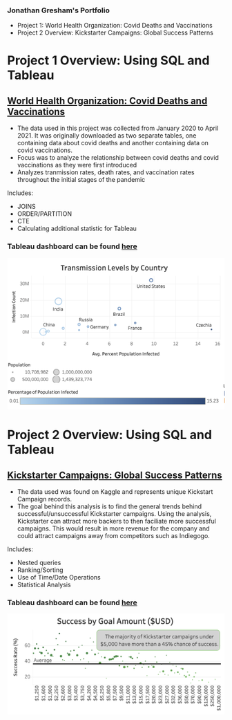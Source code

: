 ### Jonathan Gresham's Portfolio
- Project 1: World Health Organization: Covid Deaths and Vaccinations
- Project 2 Overview: Kickstarter Campaigns: Global Success Patterns

# Project 1 Overview: Using SQL and Tableau
## [**World Health Organization: Covid Deaths and Vaccinations**](https://github.com/jgreshy/Covid-Portfolio-Project)

- The data used in this project was collected from January 2020 to April 2021. It was originally downloaded as two separate tables, one containing data about covid deaths and another containing data on covid vaccinations.
- Focus was to analyze the relationship between covid deaths and covid vaccinations as they were first introduced
- Analyzes tranmission rates, death rates, and vaccination rates throughout the initial stages of the pandemic

Includes:
- JOINS
- ORDER/PARTITION
- CTE
- Calculating additional statistic for Tableau

### Tableau dashboard can be found [here](https://public.tableau.com/app/profile/jonathan.gresham/viz/CovidProject_16558078529460/Dashboard1)

![Transmission Levels By Country](https://github.com/jgreshy/Jonathan-Gresham-Portfolio/blob/main/images/Screen%20Shot%202022-06-26%20at%204.10.22%20PM.png?raw=true)



# Project 2 Overview: Using SQL and Tableau
## [**Kickstarter Campaigns: Global Success Patterns**](https://github.com/jgreshy/kickstarter)

- The data used was found on Kaggle and represents unique Kickstart Campaign records.
- The goal behind this analysis is to find the general trends behind successful/unsuccessful Kickstarter campaigns. Using the analysis, Kickstarter can attract more backers to then faciliate more successful campaigns. This would result in more revenue for the company and could attract campaigns away from competitors such as Indiegogo.

Includes:
- Nested queries
- Ranking/Sorting
- Use of Time/Date Operations
- Statistical Analysis

### Tableau dashboard can be found [here](https://public.tableau.com/app/profile/jonathan.gresham/viz/KickstarterPortfolioProjectDashboard/Dashboard1)

![Success Rate of Kickstarter Campaign Goals](https://github.com/jgreshy/Jonathan-Gresham-Portfolio/blob/main/images/Screen%20Shot%202022-07-17%20at%205.31.21%20PM.png)

